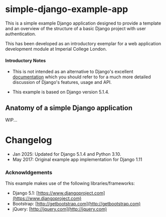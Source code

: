 # simple-django-example-app
This is a simple example Django application designed to provide a template and
an overview of the structure of a basic Django project with user
authentication.

This has been developed as an introductory exemplar for a web application
development module at Imperial College London.

#### Introductory Notes

* This is not intended as an alternative to Django's excellent
  [documentation](https://docs.djangoproject.com/en/5.1/) which you should
  refer to for a much more detailed discussion of Django's features, usage and
  API.

* This example is based on Django version 5.1.4.

## Anatomy of a simple Django application

WIP...

# Changelog

 - Jan 2025: Updated for Django 5.1.4 and Python 3.10.
 - May 2017: Original example app implementation for Django 1.11

### Acknowldgements

This example makes use of the following libraries/frameworks:

 * Django 5.1: [https://www.djangoproject.com](https://www.djangoproject.com)
 * Bootstrap: [http://getbootstrap.com](http://getbootstrap.com)
 * jQuery: [http://jquery.com](http://jquery.com)
